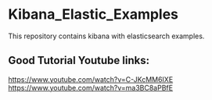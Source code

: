 # Kibana_Elastic_Examples
This repository contains kibana with elasticsearch examples.

## Good Tutorial Youtube links:

https://www.youtube.com/watch?v=C-JKcMM6IXE  
https://www.youtube.com/watch?v=ma3BC8aPBfE

